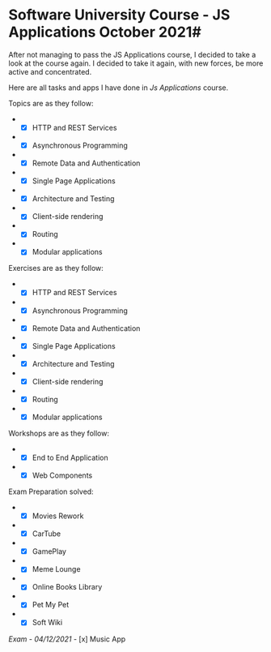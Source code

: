 # Software University Course - JS Applications October 2021#

After not managing to pass the JS Applications course, I decided to take a look at the course again. I decided to take it again, with new forces, be more active and concentrated. 

Here are all tasks and apps I have done in *Js Applications* course. 

Topics are as they follow:

* - [x] HTTP and REST Services
* - [x] Asynchronous Programming
* - [x] Remote Data and Authentication
* - [x] Single Page Applications
* - [x] Architecture and Testing
* - [x] Client-side rendering
* - [x] Routing
* - [x] Modular applications

Exercises are as they follow:

* - [x] HTTP and REST Services
* - [x] Asynchronous Programming
* - [x] Remote Data and Authentication
* - [x] Single Page Applications
* - [x] Architecture and Testing
* - [x] Client-side rendering
* - [x] Routing
* - [x] Modular applications

Workshops are as they follow:

* - [x] End to End Application
* - [x] Web Components

Exam Preparation solved:

* - [x] Movies Rework
* - [x] CarTube
* - [x] GamePlay
* - [x] Meme Lounge
* - [x] Online Books Library
* - [x] Pet My Pet
* - [x] Soft Wiki

*Exam - 04/12/2021* - [x] Music App
